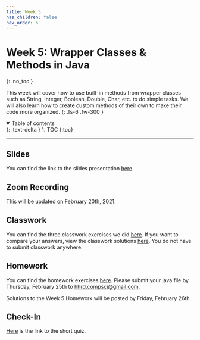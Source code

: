 ```yaml
---
title: Week 5
has_children: false
nav_order: 6
---
```


# Week 5: Wrapper Classes & Methods in Java
{: .no_toc }

This week will cover how to use built-in methods from wrapper classes such as String, Integer, Boolean, Double, Char, etc. to do simple tasks. We will also learn how to create custom methods of their own to make their code more organized.
{: .fs-6 .fw-300 }

<details open markdown="block">
  <summary>
    Table of contents
  </summary>
  {: .text-delta }
1. TOC
{:toc}
</details>

---

## Slides

You can find the link to the slides presentation [here](https://docs.google.com/presentation/d/1Zg75s2s2wf5aRPZE-sWdrHaMEqsnlbHAnkhJAbrI1UM/edit?usp=sharing).

## Zoom Recording

This will be updated on February 20th, 2021.

## Classwork

You can find the three classwork exercises we did [here](https://docs.google.com/document/d/1FTqxCKbJeV3ivIgRdBnwi3vtNBV83bfio50P21atDdc/edit?usp=sharing). If you want to compare your answers, view the classwork solutions [here](). You do not have to submit classwork anywhere.

## Homework

You can find the homework exercises [here](https://docs.google.com/document/d/1KvX6pcFzWllnp0rMAboKkeqroJu1WfBmB0l-BfriPYk/edit?usp=sharing). Please submit your java file by Thursday, February 25th to [hhrd.compsci@gmail.com](mailto:hhrd.compsci@gmail.com).

Solutions to the Week 5 Homework will be posted by Friday, February 26th.

## Check-In

[Here](https://forms.gle/tiEA8nR39PeVqEQDA) is the link to the short quiz.